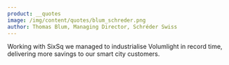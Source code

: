 ```yaml
---
product: __quotes
image: /img/content/quotes/blum_schreder.png
author: Thomas Blum, Managing Director, Schréder Swiss
---
```


Working with SixSq we managed to industrialise Volumlight in record time, delivering more savings to our smart city customers.
